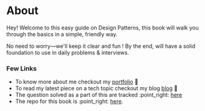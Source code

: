 # About

Hey! Welcome to this easy guide on Design Patterns, this book will walk you through the basics in a simple, friendly way.

No need to worry—we'll keep it clear and fun ! By the end, will have a solid foundation to use in daily problems & interviews.

### Few Links

* To know more about me checkout my [portfolio](https://www.vikramaditya-singh.in/) :beers:
* To read my latest piece on a tech topic checkout my blog [blog](https://www.neuralcook.com/) :beers:
* The question solved as a part of this are tracked :point\_right: [here](https://vickysingh.notion.site/LeetCode-Question-Log-650528c02c6043999a7662b4693a4c56?pvs=4)
* The repo for this book is :point\_right: [here](https://github.com/Vikramadtya/Algorithimic-Pattern).
